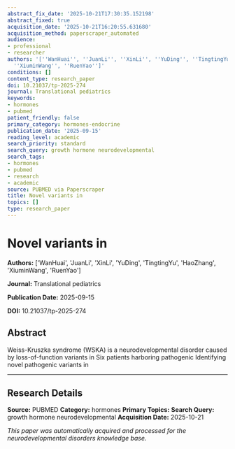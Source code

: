 ```yaml
---
abstract_fix_date: '2025-10-21T17:30:35.152198'
abstract_fixed: true
acquisition_date: '2025-10-21T16:20:55.631680'
acquisition_method: paperscraper_automated
audience:
- professional
- researcher
authors: '[''WanHuai'', ''JuanLi'', ''XinLi'', ''YuDing'', ''TingtingYu'', ''HaoZhang'',
  ''XiuminWang'', ''RuenYao'']'
conditions: []
content_type: research_paper
doi: 10.21037/tp-2025-274
journal: Translational pediatrics
keywords:
- hormones
- pubmed
patient_friendly: false
primary_category: hormones-endocrine
publication_date: '2025-09-15'
reading_level: academic
search_priority: standard
search_query: growth hormone neurodevelopmental
search_tags:
- hormones
- pubmed
- research
- academic
source: PUBMED via Paperscraper
title: Novel variants in
topics: []
type: research_paper
---
```


# Novel variants in

**Authors:** ['WanHuai', 'JuanLi', 'XinLi', 'YuDing', 'TingtingYu', 'HaoZhang', 'XiuminWang', 'RuenYao']

**Journal:** Translational pediatrics

**Publication Date:** 2025-09-15

**DOI:** 10.21037/tp-2025-274

## Abstract

Weiss-Kruszka syndrome (WSKA) is a neurodevelopmental disorder caused by loss-of-function variants in 
Six patients harboring pathogenic 
Identifying novel pathogenic variants in 

---

## Research Details

**Source:** PUBMED
**Category:** hormones
**Primary Topics:** 
**Search Query:** growth hormone neurodevelopmental
**Acquisition Date:** 2025-10-21

*This paper was automatically acquired and processed for the neurodevelopmental disorders knowledge base.*
